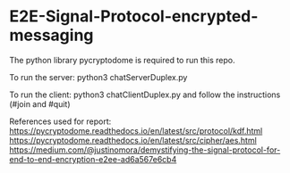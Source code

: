 # E2E-Signal-Protocol-encrypted-messaging

The python library pycryptodome is required to run this repo.

To run the server: python3 chatServerDuplex.py

To run the client: python3 chatClientDuplex.py and follow the instructions (#join and #quit)

References used for report:
https://pycryptodome.readthedocs.io/en/latest/src/protocol/kdf.html
https://pycryptodome.readthedocs.io/en/latest/src/cipher/aes.html
https://medium.com/@justinomora/demystifying-the-signal-protocol-for-end-to-end-encryption-e2ee-ad6a567e6cb4
